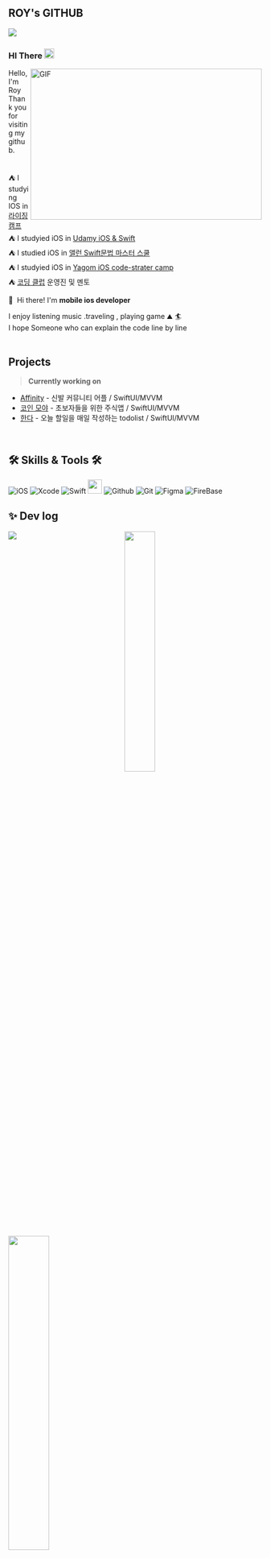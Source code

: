 ## ROY's GITHUB
<img src="https://komarev.com/ghpvc/?username=Roy-wonji&amp;&amp;style=flat-square" align="left">

<!-- <img align="right" width="50%" src="https://github-readme-stats.vercel.app/api?username=JoSH0318&show_icons=true&theme=dracula&hide="/> -->
 <br>
  
  ### HI There <img src="https://media.giphy.com/media/hvRJCLFzcasrR4ia7z/giphy.gif" width="20">


  
  
<img align="right" alt="GIF" src="https://i.imgur.com/3f51WN7.gif" width="460" height="300" />

  
<div align="left">
  
Hello, I'm Roy <br>
Thank you for visiting my github. <br>
   <br>
  
⛺️ I  studying IOS in [라이징 캠프](https://risingcamp.com) </br>
⛺️ I  studyied iOS in [Udamy  iOS & Swift](https://www.udemy.com/course/ios-13-app-development-bootcamp/)</br>
⛺️ I studied iOS in [앨런 Swift문법 마스터 스쿨](https://www.inflearn.com/course/%EC%8A%A4%EC%9C%84%ED%94%84%ED%8A%B8-%EB%AC%B8%EB%B2%95-%EB%A7%88%EC%8A%A4%ED%84%B0-%EC%8A%A4%EC%BF%A8#curriculum)</br>
⛺️ I studyied iOS in [Yagom iOS code-strater camp ](https://www.yagom-academy.kr/camp/code-starter)</br>
⛺️ [코딩 클럽](https://github.com/orgs/Swift-Coding-Club/repositories) 운영진 및 멘토 
 <br>
 <p>
  👋&nbsp; Hi there! I'm <b>mobile ios developer</b><br/>
 
  I enjoy listening music .traveling , playing game  ⛰ 🏄<br/>
  I hope  Someone who can explain the code line by line <br/><br/>
</p>

## Projects

>**Currently working on**
- [Affinity](https://github.com/Swift-Coding-Club/TogetherApp) - 신발  커뮤니티 어플 / SwiftUI/MVVM
- [코인 모야](https://github.com/Swift-Coding-Club/TossSecuritiesStockCloneAPP) - 초보자들을 위한 주식앱 / SwiftUI/MVVM
- [한다](https://github.com/Swift-Coding-Club/TodoList) - 오늘 할일을 매일 작성하는 todolist  / SwiftUI/MVVM


</div>
 
<br>
 
## 🛠 Skills & Tools 🛠
<div align="left">

 ![iOS](https://img.shields.io/badge/iOS-222222?style=for-the-badge&logo=Apple&logoColor=white) ![Xcode](https://img.shields.io/badge/XCode-147EFB?style=for-the-badge&logo=xcode&logoColor=white) ![Swift](https://img.shields.io/badge/Swift-ff5d24?style=for-the-badge&logo=Swift&logoColor=white) <img src="https://img.shields.io/badge/SwiftUI-0886FE?style=round-square&logo=Swift&logoColor=white" height="28">  ![Github](https://img.shields.io/badge/GitHub-3A3845?style=for-the-badge&logo=github&logoColor=white) ![Git](https://img.shields.io/badge/Git-FF6B6B?style=for-the-badge&logo=Git&logoColor=white) ![Figma](https://img.shields.io/badge/Figma-8479E1?style=for-the-badge&logo=figma&logoColor=white) ![FireBase](https://img.shields.io/badge/firebase-FFCA28?style=for-the-badge&logo=firebase&logoColor=white)
  
<h2 > ✨ Dev log </h2>
 <div align="center">
 <img align="left"  src="https://github-readme-stats.vercel.app/api?username=Roy-wonji&&count_private=true&custom_title=Roy's&nbsp;github&nbsp;👀&bg_color=30,92a8d1,f7cac9&title_color=fff&text_color=fff"/>
  
  
<!--   ![Roy's GitHub stats](https://github-readme-stats.vercel.app/api?username=Roy-wonji&&count_private=true&custom_title=Roy's&nbsp;github&nbsp;👀&bg_color=30,92a8d1,f7cac9&title_color=fff&text_color=fff)  -->
   
   <img allign="right" src="https://github-readme-stats.vercel.app/api/top-langs/?username=Roy-wonji&layout=compact&custom_title=My&nbsp;Language&nbsp;⌨️&bg_color=30,f7cac9,92a8d1&title_color=fff&text_color=fff" width="35%">
  
  
  </div> 
  
   
  
  </br>
  </div>
  
  
  </br>
  
  <img allign="center" src="https://stats.hyochan.dev/api/github-stats-advanced?login=roy-wonji" width="40%">
   <img allign="right" src="https://stats.hyochan.dev/api/github-trophies?login=Roy-wonji" width="80%">  
  
  
  
<!--
**suhwj/suhwj** is a ✨ _special_ ✨ repository because its `README.md` (this file) appears on your GitHub profile.

Here are some ideas to get you started:

- 🔭 I’m currently working on ...
- 🌱 I’m currently learning ...
- 👯 I’m looking to collaborate on ...
- 🤔 I’m looking for help with ...
- 💬 Ask me about ...
- 📫 How to reach me: ...
- 😄 Pronouns: ...
- ⚡ Fun fact: ...
-->
